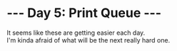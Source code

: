 ﻿# --- Day 5: Print Queue ---
It seems like these are getting easier each day.  
I'm kinda afraid of what will be the next really hard one.